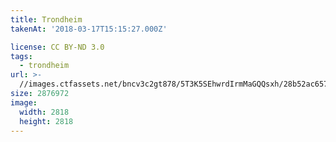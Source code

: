 ```yaml
---
title: Trondheim
takenAt: '2018-03-17T15:15:27.000Z'

license: CC BY-ND 3.0
tags:
  - trondheim
url: >-
  //images.ctfassets.net/bncv3c2gt878/5T3K5SEhwrdIrmMaGQQsxh/28b52ac657c119d356e5766912b8d59e/trondheim_40852612562_o
size: 2876972
image:
  width: 2818
  height: 2818
---
```

